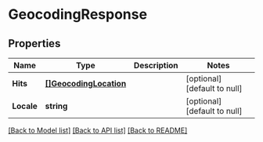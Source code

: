 # GeocodingResponse

## Properties
Name | Type | Description | Notes
------------ | ------------- | ------------- | -------------
**Hits** | [**[]GeocodingLocation**](GeocodingLocation.md) |  | [optional] [default to null]
**Locale** | **string** |  | [optional] [default to null]

[[Back to Model list]](../README.md#documentation-for-models) [[Back to API list]](../README.md#documentation-for-api-endpoints) [[Back to README]](../README.md)


